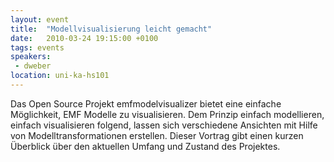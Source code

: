 ```yaml
---
layout: event
title:  "Modellvisualisierung leicht gemacht"
date:   2010-03-24 19:15:00 +0100
tags: events
speakers:
 - dweber
location: uni-ka-hs101
---
```


Das Open Source Projekt emfmodelvisualizer bietet eine einfache Möglichkeit, EMF Modelle zu visualisieren. Dem Prinzip einfach modellieren, einfach visualisieren folgend, lassen sich verschiedene Ansichten mit Hilfe von Modelltransformationen erstellen. Dieser Vortrag gibt einen kurzen Überblick über den aktuellen Umfang und Zustand des Projektes.

